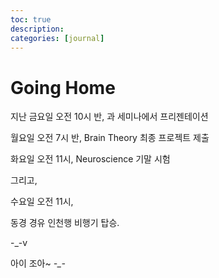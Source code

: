 ```yaml
---
toc: true
description:
categories: [journal]
---
```

# Going Home

지난 금요일 오전 10시 반, 과 세미나에서 프리젠테이션

월요일 오전 7시 반, Brain Theory 최종 프로젝트 제출

화요일 오전 11시, Neuroscience 기말 시험

그리고,

수요일 오전 11시,



동경 경유 인천행 비행기 탑승.

-_-v

아이 조아~ *-_-*